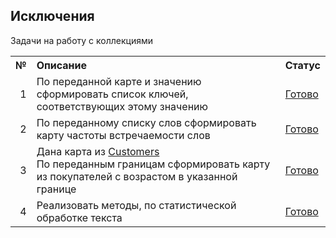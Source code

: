 ## Исключения

Задачи на работу с коллекциями

<table>
    <tr>
        <th align="right">№</th>
        <th align="left">Описание</th>
        <th align="left">Статус</th>
    </tr>
    <tr>
        <td align="right">1</td>
        <td>По переданной карте и значению сформировать список ключей, соответствующих этому значению</td>
        <td><a href="ex01">Готово</a></td>
    </tr>
    <tr>
        <td align="right">2</td>
        <td>По переданному списку слов сформировать карту частоты встречаемости слов</td>
        <td><a href="ex02">Готово</a></td>
    </tr>
    <tr>
        <td align="right">3</td>
        <td>
            Дана карта из <a href="ex03/Customer.java">Customers</a><br/> 
            По переданным границам сформировать карту из покупателей с возрастом в указанной границе
        </td>
        <td><a href="ex03">Готово</a></td>
    </tr>
    <tr>
        <td align="right">4</td>
        <td>Реализовать методы, по статистической обработке текста</td>
        <td><a href="ex04">Готово</a></td>
    </tr>
</table>
